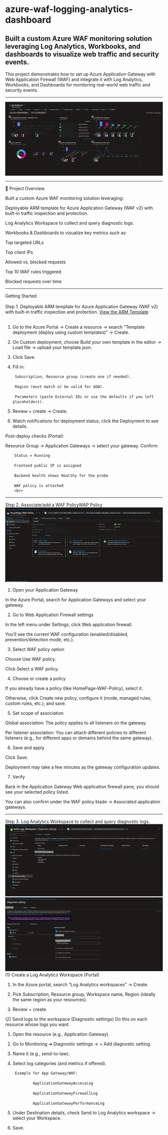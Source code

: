 # azure-waf-logging-analytics-dashboard
Built a custom Azure WAF monitoring solution leveraging Log Analytics, Workbooks, and dashboards to visualize web traffic and security events.
---
This project demonstrates how to set up Azure Application Gateway with Web Application Firewall (WAF) and integrate it with Log Analytics, Workbooks, and Dashboards for monitoring real-world web traffic and security events.

---

![Dashboard Screenshot](MyDashboard.png)

---

🚀 Project Overview

Built a custom Azure WAF monitoring solution leveraging:

Deployable ARM template for Azure Application Gateway (WAF v2) with built-in traffic inspection and protection.

Log Analytics Workspace to collect and query diagnostic logs.

Workbooks & Dashboards to visualize key metrics such as:

Top targeted URLs

Top client IPs

Allowed vs. blocked requests

Top 10 WAF rules triggered

Blocked requests over time

---
Getting Started<br>
<br>
Step 1.
Deployable ARM template for Azure Application Gateway (WAF v2) with built-in traffic inspection and protection.
[View the ARM Template](azure-application-gateway-arm-template)
<br>
<br>
1. Go to the Azure Portal → Create a resource → search “Template deployment (deploy using custom templates)” → Create.

2. On Custom deployment, choose Build your own template in the editor → Load file → upload your template.json.

3. Click Save.

4. Fill in:

        Subscription, Resource group (create one if needed).

        Region (must match or be valid for AGW).

        Parameters (paste External IDs or use the defaults if you left placeholders).

5. Review + create → Create.

6. Watch notifications for deployment status; click the Deployment to see details.

Post-deploy checks (Portal):

  Resource Group → Application Gateways → select your gateway. Confirm:

        Status = Running

        Frontend public IP is assigned

        Backend health shows Healthy for the probe

        WAF policy is attached
        <br>
---
Step 2. Associate/add a WAF PolicyWAP Policy
<br>
![WAF Screenshot](WAFPolicy.png)
<br>
1. Open your Application Gateway

In the Azure Portal, search for Application Gateways and select your gateway.

2. Go to Web Application Firewall settings

In the left menu under Settings, click Web application firewall.

You’ll see the current WAF configuration (enabled/disabled, prevention/detection mode, etc.).

3. Select WAF policy option

Choose Use WAF policy.

Click Select a WAF policy.

4. Choose or create a policy

If you already have a policy (like HomePage-WAF-Policy), select it.

Otherwise, click Create new policy, configure it (mode, managed rules, custom rules, etc.), and save.

5. Set scope of association

Global association: The policy applies to all listeners on the gateway.

Per listener association: You can attach different policies to different listeners (e.g., for different apps or domains behind the same gateway).

6. Save and apply

Click Save.

Deployment may take a few minutes as the gateway configuration updates.

7. Verify

Back in the Application Gateway Web application firewall pane, you should see your selected policy listed.

You can also confirm under the WAF policy blade → Associated application gateways.

---
Step 3. Log Analytics Workspace to collect and query diagnostic logs.<br>
![DiagnosticSettings Screenshot](DiagnosticSettings1.png) <br>
![DiagnosticSettings Screenshot](DiagnosticSettings2.png) <br>
(1) Create a Log Analytics Workspace (Portal)

1. In the Azure portal, search “Log Analytics workspaces” → Create.

2. Pick Subscription, Resource group, Workspace name, Region (ideally the same region as your resources).

3. Review + create.
   
(2) Send logs to the workspace (Diagnostic settings) Do this on each resource whose logs you want.

1. Open the resource (e.g., Application Gateway).

2. Go to Monitoring ➜ Diagnostic settings → + Add diagnostic setting.

3. Name it (e.g., send-to-law).

4. Select log categories (and metrics if offered).

        Example for App Gateway/WAF:

                ApplicationGatewayAccessLog

                ApplicationGatewayFirewallLog

                ApplicationGatewayPerformanceLog

5. Under Destination details, check Send to Log Analytics workspace → select your Workspace.

6. Save.

